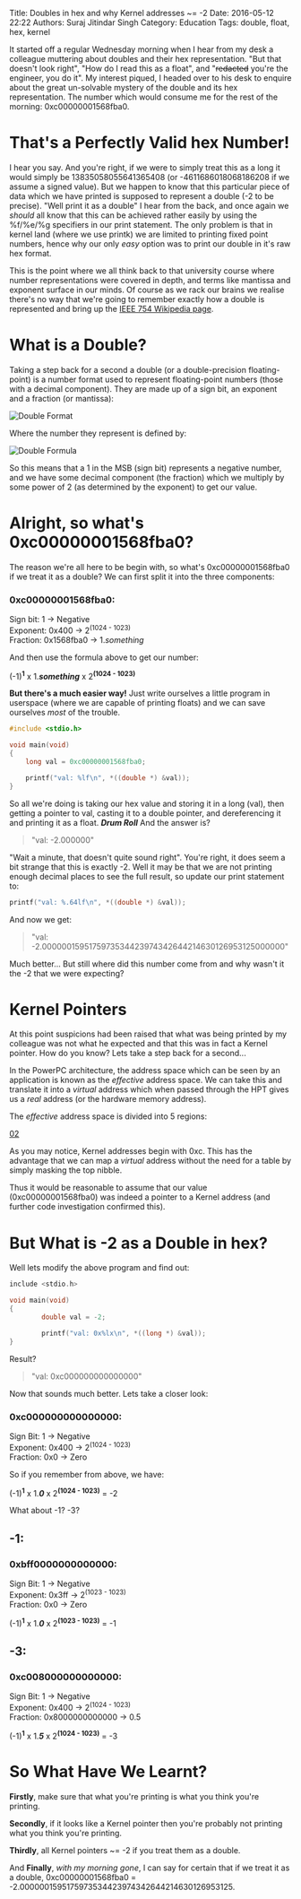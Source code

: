 Title: Doubles in hex and why Kernel addresses ~= -2
Date: 2016-05-12 22:22
Authors: Suraj Jitindar Singh
Category: Education
Tags: double, float, hex, kernel

It started off a regular Wednesday morning when I hear from my desk a colleague
muttering about doubles and their hex representation. "But that doesn't look
right", "How do I read this as a float", and "<del>redacted</del> you're the engineer,
you do it". My interest piqued, I headed over to his desk to enquire about the
great un-solvable mystery of the double and its hex representation. The number
which would consume me for the rest of the morning: 0xc00000001568fba0.

# That's a Perfectly Valid hex Number!

I hear you say. And you're right, if we were to simply treat this as a long it
would simply be 13835058055641365408 (or -4611686018068186208 if we assume
a signed value). But we happen to know that this particular piece of data which
we have printed is supposed to represent a double (-2 to be precise). "Well
print it as a double" I hear from the back, and once again we *should* all know
that this can be achieved rather easily by using the %f/%e/%g specifiers in our
print statement. The only problem is that in kernel land (where we use printk)
we are limited to printing fixed point numbers, hence why our only *easy*
option was to print our double in it's raw hex format.

This is the point where we all think back to that university course where
number representations were covered in depth, and terms like mantissa and
exponent surface in our minds. Of course as we rack our brains we realise
there's no way that we're going to remember exactly how a double is represented
and bring up the [IEEE 754 Wikipedia page](https://en.wikipedia.org/wiki/Double-precision_floating-point_format).

# What is a Double?

Taking a step back for a second a double (or a double-precision floating-point)
is a number format used to represent floating-point numbers (those with a
decimal component). They are made up of a sign bit, an exponent and a fraction
(or mantissa):

![Double Format][00]

Where the number they represent is defined by:

![Double Formula][01]

So this means that a 1 in the MSB (sign bit) represents a negative number, and
we have some decimal component (the fraction) which we multiply by some power
of 2 (as determined by the exponent) to get our value.

# Alright, so what's 0xc00000001568fba0?

The reason we're all here to be begin with, so what's 0xc00000001568fba0 if we
treat it as a double? We can first split it into the three components:

### 0xc00000001568fba0:

Sign bit: 1             -> Negative<br>
Exponent: 0x400         -> 2<sup>(1024 - 1023)</sup><br>
Fraction: 0x1568fba0    -> 1.*something*<br>

And then use the formula above to get our number:

(-1)<sup>__1__</sup> x 1.*__something__* x 2<sup>__(1024 - 1023)__</sup>

__But there's a much easier way!__ Just write ourselves a little program in
userspace (where we are capable of printing floats) and we can save ourselves
*most* of the trouble.

```c
#include <stdio.h>

void main(void)
{
	long val = 0xc00000001568fba0;

	printf("val: %lf\n", *((double *) &val));
}
```

So all we're doing is taking our hex value and storing it in a long (val), then
getting a pointer to val, casting it to a double pointer, and dereferencing it
and printing it as a float. *__Drum Roll__* And the answer is?

> "val: -2.000000"

"Wait a minute, that doesn't quite sound right". You're right, it does seem a
bit strange that this is exactly -2. Well it may be that we are not printing
enough decimal places to see the full result, so update our print statement to:

```c
printf("val: %.64lf\n", *((double *) &val));
```

And now we get:

> "val: -2.0000001595175973534423974342644214630126953125000000"

Much better... But still where did this number come from and why wasn't it the
-2 that we were expecting?

# Kernel Pointers

At this point suspicions had been raised that what was being printed by my
colleague was not what he expected and that this was in fact a Kernel pointer.
How do you know? Lets take a step back for a second...

In the PowerPC architecture, the address space which can be seen by an
application is known as the *effective* address space. We can take this
and translate it into a *virtual* address which when passed through the
HPT gives us a *real* address (or the hardware memory address).

The *effective* address space is divided into 5 regions:

[02]

As you may notice, Kernel addresses begin with 0xc. This has the advantage that
we can map a *virtual* address without the need for a table by simply
masking the top nibble.

Thus it would be reasonable to assume that our value (0xc00000001568fba0) was
indeed a pointer to a Kernel address (and further code investigation confirmed
this).

# But What is -2 as a Double in hex?

Well lets modify the above program and find out:

```c
include <stdio.h>

void main(void)
{
        double val = -2;

        printf("val: 0x%lx\n", *((long *) &val));
}
```

Result?

> "val: 0xc000000000000000"

Now that sounds much better. Lets take a closer look:

### 0xc000000000000000:

Sign Bit: 1     -> Negative<br>
Exponent: 0x400 -> 2<sup>(1024 - 1023)</sup><br>
Fraction: 0x0   -> Zero<br>

So if you remember from above, we have:

(-1)<sup>__1__</sup> x 1.*__0__* x 2<sup>__(1024 - 1023)__</sup> = -2

What about -1? -3?

## -1:

### 0xbff0000000000000:

Sign Bit: 1     -> Negative<br>
Exponent: 0x3ff -> 2<sup>(1023 - 1023)</sup><br>
Fraction: 0x0   -> Zero<br>

(-1)<sup>__1__</sup> x 1.*__0__* x 2<sup>__(1023 - 1023)__</sup> = -1

## -3:

### 0xc008000000000000:

Sign Bit: 1                     -> Negative<br>
Exponent: 0x400                 -> 2<sup>(1024 - 1023)</sup><br>
Fraction: 0x8000000000000       -> 0.5<br>

(-1)<sup>__1__</sup> x 1.*__5__* x 2<sup>__(1024 - 1023)__</sup> = -3

# So What Have We Learnt?

__Firstly__, make sure that what you're printing is what you think you're printing.

__Secondly__, if it looks like a Kernel pointer then you're probably not printing
what you think you're printing.

__Thirdly__, all Kernel pointers ~= -2 if you treat them as a double.

And __Finally__, *with my morning gone*, I can say for certain that if we treat it as
a double, 0xc00000001568fba0 =
-2.0000001595175973534423974342644214630126953125.

[00]: /images/surajjs/doubles_in_hex/double.png "https://en.wikipedia.org/wiki/Double-precision_floating-point_format"
[01]: /images/surajjs/doubles_in_hex/formula.png "https://en.wikipedia.org/wiki/Double-precision_floating-point_format"
[02]: /images/surajjs/doubles_in_hex/effective_address.png "https://www.kernel.org/doc/ols/2001/ppc64.pdf"
